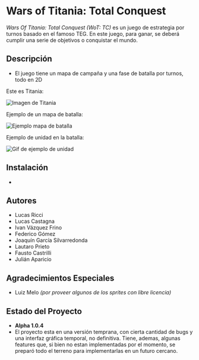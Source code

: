 # Wars of Titania: Total Conquest
_Wars Of Titania: Total Conquest (WoT: TC)_ es un juego de estrategia por turnos basado en el famoso TEG. En este juego, para ganar, se deberá cumplir una serie de objetivos o conquistar el mundo.

## Descripción
- El juego tiene un mapa de campaña y una fase de batalla por turnos, todo en 2D

Este es Titania:

![Imagen de Titania](https://github.com/Ricci58lucas/Juego-Redes/tree/master/SampleImages/Titania.png)

Ejemplo de un mapa de batalla:

![Ejemplo mapa de batalla](https://github.com/Ricci58lucas/Juego-Redes/tree/master/SampleImages/Battle%20Map%20Sample.png)

Ejemplo de unidad en la batalla:

![Gif de ejemplo de unidad](https://media.giphy.com/media/BujWeAL8y1AGz7GD0N/giphy.gif)

## Instalación
- 

## Autores
- Lucas Ricci
- Lucas Castagna
- Ivan Vázquez Frino
- Federico Gómez
- Joaquín García Silvarredonda
- Lautaro Prieto
- Fausto Castrilli
- Julián Aparicio

## Agradecimientos Especiales
- Luiz Melo _(por proveer algunos de los sprites con libre licencia)_

## Estado del Proyecto
- **Alpha 1.0.4**
- El proyecto esta en una versión temprana, con cierta cantidad de bugs y una interfaz gráfica temporal, no definitiva. Tiene, ademas, algunas features que, si bien no estan implementadas por el momento, se preparó todo el terreno para implementarlas en un futuro cercano.